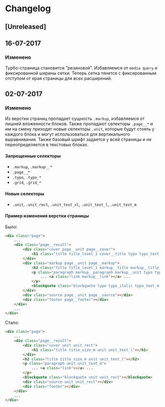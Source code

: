 # Changelog

## [Unreleased]

## 16-07-2017
### Изменено
Турбо-страница становится "резиновой". Избавляемся от `media query` и фиксированной ширины сетки. Теперь сетка тянется с фиксированным отступом от края страницы для всех расширений.


## 02-07-2017
### Изменено
Из верстки страниц пропадает сущность `.markup`, избавляемся от лишней вложенности блоков. Также пропадают селекторы `.page__*` и им на смену приходят новые селекторы `.unit`, которые будут стоять у каждого блока и могут использоваться для вертикального выравнивания.
Также базовый шрифт задается у всей страницы и не переопределяется в текстовых блоках.

#### Запрещенные селекторы
* `.markup`, `.markup__*`
* `.page__*`
* `.typo`, `.typo_*`
* `.grid`, `.grid_*`

#### Новые селекторы
* `.unit`, `.unit_rect`, `.unit_text_xl`, `.unit_text_l`, `.unit_text_m`

#### Пример изменения верстки страницы
Было:

```html
<div class="page">
    ...
    <div class="page__result">
        <div class="cover page__unit page__cover">
            <h1 class="title title_level_1 cover__title typo typo_text_xl typo_line_m typo_bold page__title"></h1>
        </div>
        <div class="markup page__unit page__markup">
            <h2 class="title title_level_1 markup__title markup__title_size_m markup__unit typo typo_text_l typo_line_s typo_bold page__title"></h2>
            <p class="paragraph markup__paragraph markup__unit typo typo_text_m typo_line_m">
                ... <a class="link markup__link"></a> ...
            </p>
            <blockquote class="blockquote typo typo_italic typo_text_m typo_line_m markup__unit"></blockquote>
        </div>
        <div class="source page__unit page__source"></div>
        <div class="footer page__footer"></div>
    </div>
    ...
</div>
```

Стало:

```html
<div class="page">
    ...
    <div class="page__result">
        <div class="cover unit unit_rect">
            <h1 class="title title_size_m unit unit_text_l"></h1>
        </div>
        <h2 class="title title_size_m unit unit_text_l"></h2>
        <p class="paragraph unit unit_text_m">
            ... <a class="link"></a> ...
        </p>
        <blockquote class="blockquote unit unit_rect"></blockquote>
        <div class="source unit unit_rect"></div>
        <div class="footer"></div>
    </div>
    ...
</div>
```
